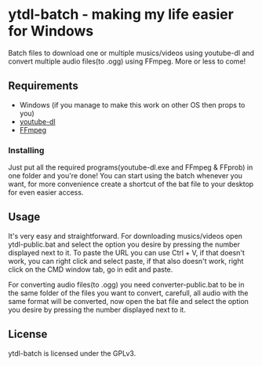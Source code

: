 # ytdl-batch - making my life easier for Windows
Batch files to download one or multiple musics/videos using youtube-dl and convert multiple audio files(to .ogg) using FFmpeg.
More or less to come!

## Requirements
* Windows (if you manage to make this work on other OS then props to you)
* [youtube-dl](https://ytdl-org.github.io/youtube-dl/download.html)
* [FFmpeg](https://ffmpeg.zeranoe.com/builds/)

### Installing
Just put all the required programs(youtube-dl.exe and FFmpeg & FFprob) in one folder and you're done! You can start using the batch whenever you want, for more convenience create a shortcut of the bat file to your desktop for even easier access.

## Usage
It's very easy and straightforward. For downloading musics/videos open ytdl-public.bat and select the option you desire by pressing the number displayed next to it.
To paste the URL you can use Ctrl + V, if that doesn't work, you can right click and select paste, if that also doesn't work, right click on the CMD window tab, go in edit and paste.

For converting audio files(to .ogg) you need converter-public.bat to be in the same folder of the files you want to convert, carefull, all audio with the same format will be converted, now open the bat file and select the option you desire by pressing the number displayed next to it.

## License
ytdl-batch is licensed under the GPLv3.
